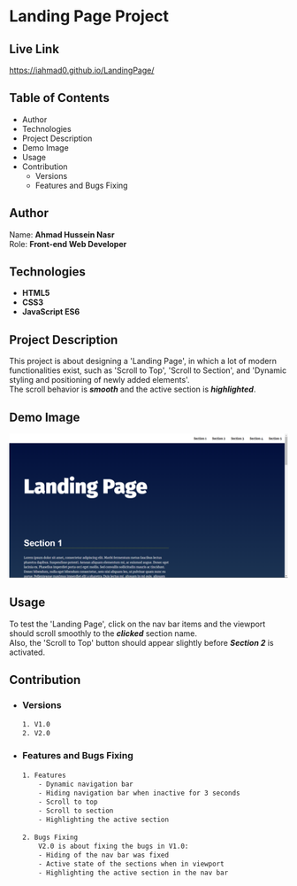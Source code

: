 # **Landing Page Project**

## Live Link
https://iahmad0.github.io/LandingPage/

## **Table of Contents**

* Author
* Technologies
* Project Description
* Demo Image
* Usage
* Contribution
  - Versions
  - Features and Bugs Fixing

## **Author**

Name: **Ahmad Hussein Nasr**  
Role: **Front-end Web Developer**

## **Technologies**

- **HTML5**
- **CSS3**
- **JavaScript ES6**

## **Project Description**

This project is about designing a 'Landing Page', in which a lot of modern functionalities exist, such as 'Scroll to Top', 'Scroll to Section', and 'Dynamic styling and positioning of newly added elements'.  
The scroll behavior is ***smooth*** and the active section is ***highlighted***.

## **Demo Image**

![An overview image of the landing page](/readme%20images/Demo.png)

## **Usage**

To test the 'Landing Page', click on the nav bar items and the viewport should scroll smoothly to the ***clicked*** section name.  
Also, the 'Scroll to Top' button should appear slightly before ***Section 2*** is activated.

## **Contribution**

* ### Versions

      1. V1.0
      2. V2.0

* ### Features and Bugs Fixing

      1. Features
          - Dynamic navigation bar
          - Hiding navigation bar when inactive for 3 seconds
          - Scroll to top
          - Scroll to section
          - Highlighting the active section

      2. Bugs Fixing
          V2.0 is about fixing the bugs in V1.0:
          - Hiding of the nav bar was fixed
          - Active state of the sections when in viewport 
          - Highlighting the active section in the nav bar
